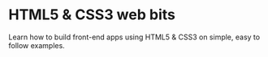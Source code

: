 # HTML5 & CSS3 web bits

Learn how to build front-end apps using HTML5 & CSS3 on simple, easy to follow examples.
